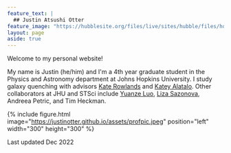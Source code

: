 ```yaml
---
feature_text: |
  ## Justin Atsushi Otter
feature_image: "https://hubblesite.org/files/live/sites/hubble/files/home/resource-gallery/articles/_images/STSCI-H-p1427a-2300x2100.jpg"
layout: page
aside: true
---
```


Welcome to my personal website!

My name is Justin (he/him) and I'm a 4th year graduate student in the Physics and Astronomy department at Johns Hopkins University. I study galaxy quenching with advisors <a href="https://pages.jh.edu/ksearle2/">Kate Rowlands</a> and <a href="https://www.stsci.edu/~kalatalo/index.html">Katey Alatalo</a>. Other collaborators at JHU and STSci include <a href="https://yuanzeluo.github.io">Yuanze Luo</a>, <a href="https://astro-nova.github.io/">Liza Sazonova</a>, Andreea Petric, and Tim Heckman.

{% include figure.html image="https://justinotter.github.io/assets/profpic.jpeg" position="left" width="300" height="300" %}

Last updated Dec 2022
